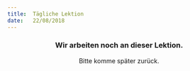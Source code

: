 ```yaml
---
title:  Tägliche Lektion
date:   22/08/2018
---
```


### <center>Wir arbeiten noch an dieser Lektion.</center>
<center>Bitte komme später zurück.</center>